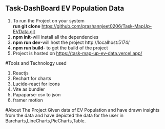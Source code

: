 ## Task-DashBoard EV Population Data

1.  To run the Project on your system  
     **run git clone**
    https://github.com/prashannjeet0206/Task-MapUp-EVData.git
2.  **npm init**-will install all the dependencies
3.  **npm run dev**-will host the project http://localhost:5174/
4.  **npm run build**- to get the build of the project
5.  Project is hosted on https://task-map-up-ev-data.vercel.app/

#Tools and Technology used

1.  Reactjs
2.  Rechart for charts
3.  Lucide-react for icons
4.  Vite as bundler
5.  Papaparse-csv to json
6.  framer motion

#About The Project
Given data of EV Population and have drawn insights from the data and have depicted the data for the user in Barcharts,LineCharts,PieCharts,Table.
